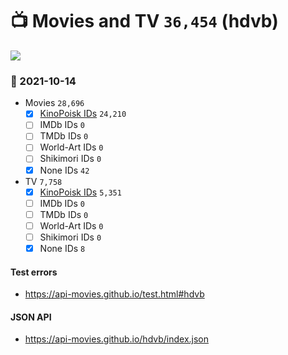 # :tv: Movies and TV `36,454` (hdvb)

<a href="https://API-Movies.github.io"><img src="https://API-Movies.github.io/banner.png?cache"></a>

### :date: 2021-10-14
- Movies `28,696`
  - [x] <a href="https://API-Movies.github.io/hdvb/movie_kinopoisk_ids.json">KinoPoisk IDs</a> `24,210`
  - [ ] IMDb IDs `0`
  - [ ] TMDb IDs `0`
  - [ ] World-Art IDs `0`
  - [ ] Shikimori IDs `0`
  - [x] None IDs `42`
- TV `7,758`
  - [x] <a href="https://API-Movies.github.io/hdvb/tv_kinopoisk_ids.json">KinoPoisk IDs</a> `5,351`
  - [ ] IMDb IDs `0`
  - [ ] TMDb IDs `0`
  - [ ] World-Art IDs `0`
  - [ ] Shikimori IDs `0`
  - [x] None IDs `8`
#### Test errors
- <a href='https://api-movies.github.io/test.html#hdvb'>https://api-movies.github.io/test.html#hdvb</a>
#### JSON API
- <a href='https://api-movies.github.io/hdvb/index.json'>https://api-movies.github.io/hdvb/index.json</a>
